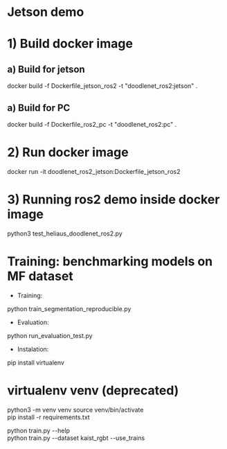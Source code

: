 # Jetson demo

# 1) Build docker image

## a) Build for jetson

docker build -f Dockerfile_jetson_ros2  -t "doodlenet_ros2:jetson" .

## a) Build for PC

docker build -f Dockerfile_ros2_pc -t "doodlenet_ros2:pc" .

# 2) Run docker image

docker run -it doodlenet_ros2_jetson:Dockerfile_jetson_ros2

# 3) Running ros2 demo inside docker image

python3 test_heliaus_doodlenet_ros2.py

# Training: benchmarking models on MF dataset

- Training:

python train_segmentation_reproducible.py

- Evaluation:

python run_evaluation_test.py

- Instalation:

pip install virtualenv  
# virtualenv venv (deprecated)
python3 -m venv venv
source venv/bin/activate  
pip install -r requirements.txt  
  
python train.py --help  
python train.py --dataset kaist_rgbt --use_trains  

